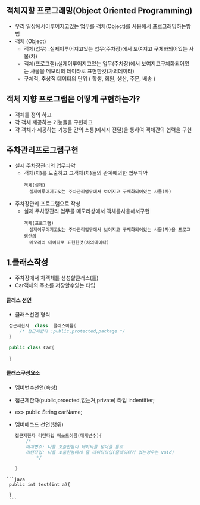 
## 객체지향 프로그래밍(Object Oriented Programming)
  - 우리 일상에서이루어지고있는 업무를 객체(Object)를 사용해서 프로그래밍하는방법
  - 객체 (Object)
	 - 객체(업무)   :실제이루어지고있는 업무(주차장)에서 보여지고 구체화되어있는 사물(차)  
	 - 객체(프로그램):실제이루어지고있는 업무(주차장)에서 보여지고구체화되어있는 사물을 메모리의 데이타로 표현한것(차의데이타) 
	 - 구체적, 추상적 데이터의 단위 ( 학생, 회원, 생산, 주문, 배송 )

## 객체 지향 프로그램은 어떻게 구현하는가?

- 객체를 정의 하고 
- 각 객체 제공하는 기능들을 구현하고
- 각 객체가 제공하는 기능들 간의 소통(메세지 전달)을 통하여 객체간의 협력을 구현 



 ## 주차관리프로그램구현
 
   - 실제 주차장관리의 업무파악
     - 객체(차)를 도출하고 그객체(차)들의 관계에의한 업무파악
       ```
       객체(실제)
         실제이루어지고있는 주차관리업무에서 보여지고 구체화되어있는 사물(차)    
       ```
   - 주차장관리 프로그램으로 작성 
     - 실제 주차장관리 업무를 메모리상에서 객체를사용해서구현
       ```
       객체(프로그램)
         실제이루어지고있는 주차관리업무에서 보여지고 구체화되어있는 사물(차)을 프로그램안의
         메모리의 데이타로 표현한것(차의데이타)
       ```

  ## 1.클래스작성
  
   - 주차장에서 차객체를 생성할클래스(틀)
   - Car객체의 주소를 저장할수있는 타입
   ####  클래스 선언
   - 클래스선언 형식       
   ```java
	접근제한자  class  클래스이름{
	    /* 접근제한자 :public,protected,package */
	} 
   ```
   ```java
	public class Car{
	
	}
   ```

 #### 클래스구성요소
  - 멤버변수선언(속성)
   - 접근제한자(public,proected,없는거,private) 타입 indentifier;<br>
   - ex> public String carName;
  - 멤버메쏘드 선언(행위)
    
    ```java
	접근제한자 리턴타입 메쏘드이름(매개변수){
		/*
		매개변수: 나를 호출한놈이 데이타를 넣어줄 통로
		리턴타입: 나를 호출한놈에게 줄 데이타타입(줄데이타가 없는경우는 void)
	        */
	
	}
   ```
   ```java
	public int test(int a){
	
	}
    ```
